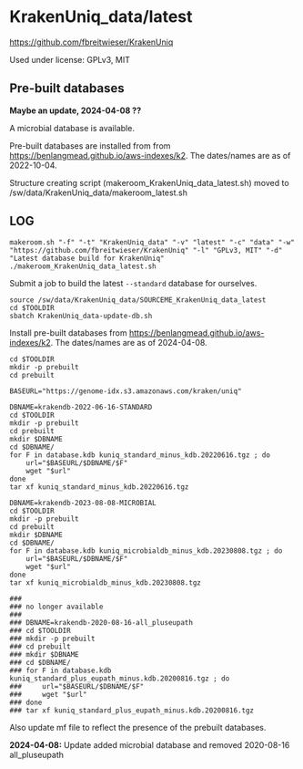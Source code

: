 KrakenUniq_data/latest
======================

<https://github.com/fbreitwieser/KrakenUniq>

Used under license:
GPLv3, MIT

Pre-built databases
-------------------

**Maybe an update, 2024-04-08 ??**

A microbial database is available.

Pre-built databases are installed from from
<https://benlangmead.github.io/aws-indexes/k2>.  The dates/names are as of
2022-10-04.


Structure creating script (makeroom_KrakenUniq_data_latest.sh) moved to /sw/data/KrakenUniq_data/makeroom_latest.sh

LOG
---

    makeroom.sh "-f" "-t" "KrakenUniq_data" "-v" "latest" "-c" "data" "-w" "https://github.com/fbreitwieser/KrakenUniq" "-l" "GPLv3, MIT" "-d" "Latest database build for KrakenUniq"
    ./makeroom_KrakenUniq_data_latest.sh

Submit a job to build the latest `--standard` database for ourselves.

    source /sw/data/KrakenUniq_data/SOURCEME_KrakenUniq_data_latest
    cd $TOOLDIR
    sbatch KrakenUniq_data-update-db.sh

Install pre-built databases from <https://benlangmead.github.io/aws-indexes/k2>.  The dates/names are as of 2024-04-08.

    cd $TOOLDIR
    mkdir -p prebuilt
    cd prebuilt

    BASEURL="https://genome-idx.s3.amazonaws.com/kraken/uniq"

    DBNAME=krakendb-2022-06-16-STANDARD
    cd $TOOLDIR
    mkdir -p prebuilt
    cd prebuilt
    mkdir $DBNAME
    cd $DBNAME/
    for F in database.kdb kuniq_standard_minus_kdb.20220616.tgz ; do
        url="$BASEURL/$DBNAME/$F"
        wget "$url"
    done
    tar xf kuniq_standard_minus_kdb.20220616.tgz 

    DBNAME=krakendb-2023-08-08-MICROBIAL
    cd $TOOLDIR
    mkdir -p prebuilt
    cd prebuilt
    mkdir $DBNAME
    cd $DBNAME/
    for F in database.kdb kuniq_microbialdb_minus_kdb.20230808.tgz ; do
        url="$BASEURL/$DBNAME/$F"
        wget "$url"
    done
    tar xf kuniq_microbialdb_minus_kdb.20230808.tgz

    ###
    ### no longer available
    ###
    ### DBNAME=krakendb-2020-08-16-all_pluseupath
    ### cd $TOOLDIR
    ### mkdir -p prebuilt
    ### cd prebuilt
    ### mkdir $DBNAME
    ### cd $DBNAME/
    ### for F in database.kdb kuniq_standard_plus_eupath_minus.kdb.20200816.tgz ; do
    ###     url="$BASEURL/$DBNAME/$F"
    ###     wget "$url"
    ### done
    ### tar xf kuniq_standard_plus_eupath_minus.kdb.20200816.tgz 


Also update mf file to reflect the presence of the prebuilt databases.


**2024-04-08:** Update added microbial database and removed 2020-08-16 all_pluseupath

